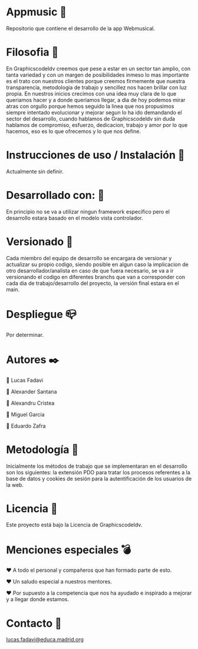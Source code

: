 # Appmusic :musical_note:
Repositorio que contiene el desarrollo de la app Webmusical.
# Filosofia :blue_book:
En Graphicscodeldv creemos que pese a estar en un sector tan amplio, con tanta variedad y con un margen de posibilidades inmeso
lo mas importante es el trato con nuestros clientes porque creemos firmemente que nuestra transparencia, metodologia de trabajo
y sencillez nos hacen brillar con luz propia. En nuestros inicios crecimos con una idea muy clara de lo que queriamos hacer
y a donde queriamos llegar, a dia de hoy podemos mirar atras con orgullo porque hemos seguido la linea que nos propusimos 
siempre intentado evolucionar y mejorar segun lo ha ido demandando el sector del desarrollo, cuando hablamos de Graphicscodeldv
sin duda hablamos de compromiso, esfuerzo, dedicacion, trabajo y amor por lo que hacemos, eso es lo que ofrecemos y lo que nos define.
# Instrucciones de uso / Instalación :bookmark_tabs:
Actualmente sin definir.
# Desarrollado con: :low_brightness:
En principio no se va a utilizar ningun framework especifico pero el desarrollo
estara basado en el modelo vista controlador.
# Versionado :file_folder:
Cada miembro del equipo de desarrollo se encargara de versionar y actualizar su propio codigo, 
siendo posible en algun caso la implicacion de otro desarrollador/analista en caso de 
que fuera necesario, se va a ir versionando el codigo en diferentes branchs que van a 
corresponder con cada dia de trabajo/desarrollo del proyecto, la versión final estara 
en el main.
# Despliegue  :mailbox_closed:
Por determinar.
# Autores :black_nib:
:small_blue_diamond: Lucas Fadavi

:small_blue_diamond: Alexander Santana

:small_blue_diamond: Alexandru Cristea

:small_blue_diamond: Miguel Garcia

:small_blue_diamond: Eduardo Zafra

# Metodología  :wrench:
Inicialmente los métodos de trabajo que se implementaran en el desarrollo son los siguientes: 
la extensión PDO para tratar los procesos referentes a la base de datos y cookies de sesión 
para la autentificación de los usuarios de la web.

# Licencia :page_facing_up:
Este proyecto está bajo la Licencia de Graphicscodeldv.
# Menciones especiales :bomb:
:hearts: A todo el personal y compañeros que han formado parte de esto.

:hearts: Un saludo especial a nuestros mentores.

:hearts: Por supuesto a la competencia que nos ha ayudado e inspirado a mejorar y 
a llegar donde estamos.

# Contacto :email:

lucas.fadavi@educa.madrid.org
